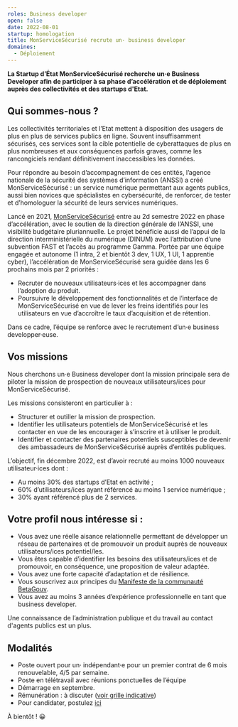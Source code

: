 ```yaml
---
roles: Business developer
open: false
date: 2022-08-01
startup: homologation
title: MonServiceSécurisé recrute un· business developer
domaines:
  - Déploiement
---
```

	
**La Startup d’État MonServiceSécurisé recherche un·e Business Developer afin de participer à sa phase d’accélération et de déploiement auprès des collectivités
et des startups d'Etat.**

## Qui sommes-nous ?

Les collectivités territoriales et l’Etat mettent à disposition des usagers de plus en plus de services publics en ligne. 
Souvent insuffisamment sécurisés, ces services sont la cible potentielle de cyberattaques de plus en plus nombreuses et aux conséquences parfois graves,
comme les rancongiciels rendant définitivement inaccessibles les données.

Pour répondre au besoin d’accompagnement de ces entités, l’agence nationale de la sécurité des systèmes d’information (ANSSI) a créé MonServiceSécurisé : 
un service numérique permettant aux agents publics, aussi bien novices que spécialistes en cybersécurité, de renforcer, de tester et
d’homologuer la sécurité de leurs services numériques.

Lancé en 2021, <a href="https://beta.gouv.fr/startups/homologation.html">MonServiceSécurisé</a> entre au 2d semestre 2022 en phase d’accélération, avec le soutien de la direction générale de l’ANSSI, 
une visibilité budgétaire pluriannuelle. Le projet bénéficie aussi de l’appui de la direction interministérielle du numérique (DINUM) avec
l’attribution d’une subvention FAST et l’accès au programme Gamma. Portée par une équipe engagée et autonome (1 intra, 2 et bientôt 3 dev, 1 UX,
1 UI, 1 apprentie cyber), l’accélération de MonServiceSécurisé sera guidée dans les 6 prochains mois par 2 priorités :
* Recruter de nouveaux utilisateurs·ices et les accompagner dans l’adoption du produit.
* Poursuivre le développement des fonctionnalités et de l’interface de MonServiceSécurisé en vue de lever les freins identifiés
pour les utilisateurs en vue d’accroître le taux d’acquisition et de rétention.

Dans ce cadre, l’équipe se renforce avec le recrutement d’un·e business developper·euse.

## Vos missions

Nous cherchons un·e Business developer dont la mission principale sera de piloter la mission de prospection de nouveaux
utilisateurs/ices pour MonServiceSécurisé.  

Les missions consisteront en particulier à : 
* Structurer et outiller la mission de prospection.
* Identifier les utilisateurs potentiels de MonServiceSécurisé et les contacter en vue de les encourager à s’inscrire et à utiliser le produit.
* Identifier et contacter des partenaires potentiels susceptibles de devenir des ambassadeurs de MonServiceSécurisé auprès d’entités publiques. 

L’objectif, fin décembre 2022, est d’avoir recruté au moins 1000 nouveaux utilisateur·ices dont :
* Au moins 30% des startups d’Etat en activité ;
* 60% d’utilisateurs/ices ayant référencé au moins 1 service numérique ;
* 30% ayant référencé plus de 2 services.

## Votre profil nous intéresse si :

* Vous avez une réelle aisance relationnelle permettant de développer un réseau de partenaires et de promouvoir un produit 
auprès de nouveaux utilisateurs/ices potentiel/les.  
* Vous êtes capable d’identifier les besoins des utilisateurs/ices et de promouvoir, en conséquence, une proposition de valeur adaptée.
* Vous avez une forte capacité d’adaptation et de résilience.
* Vous souscrivez aux principes du <a href="https://doc.incubateur.net/communaute/gerer-sa-startup-detat-ou-de-territoires-au-quotidien/decouvrir-les-differents-metiers-dune-startup-detat/recrutement/conseils-pour-le-recrutement/observatoire-revenus#les-tjm-une-base-pour-evaluer-le-prix-dune-prestation">Manifeste de la communauté BetaGouv</a>.
* Vous avez au moins 3 années d’expérience professionnelle en tant que business developer.

Une connaissance de l’administration publique et du travail au contact d'agents publics est un plus.

## Modalités

* Poste ouvert pour un· indépendant·e pour un premier contrat de 6 mois renouvelable, 4/5 par semaine.
* Poste en télétravail avec réunions ponctuelles de l’équipe
* Démarrage en septembre. 
* Rémunération : à discuter (<a href="https://doc.incubateur.net/communaute/gerer-sa-startup-detat-ou-de-territoires-au-quotidien/decouvrir-les-differents-metiers-dune-startup-detat/recrutement/conseils-pour-le-recrutement/observatoire-revenus#les-tjm-une-base-pour-evaluer-le-prix-dune-prestation">voir grille indicative</a>)
* Pour candidater, postulez <a href="https://www.welcometothejungle.com/fr/companies/communaute-beta-gouv/jobs/business-developer_paris">ici</a>

À bientôt ! 😀

